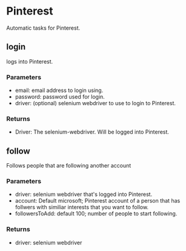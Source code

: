 # Pinterest

Automatic tasks for Pinterest.

## login

logs into Pinterest.

### Parameters

* email: email address to login using.
* password: password used for login.
* driver: (optional) selenium webdriver to use to login to Pinterest.

### Returns

* Driver: The selenium-webdriver. Will be logged into Pinterest.

## follow

Follows people that are following another account

### Parameters

* driver: selenium webdriver that's logged into Pinterest.
* account: Default microsoft; Pinterest account of a person that has follwers with similiar interests that you want to follow.
* followersToAdd: default 100; number of people to start following.

### Returns

* driver: selenium webdriver
